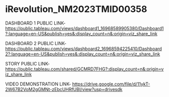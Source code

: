# iRevolution_NM2023TMID00358

DASHBOARD 1 PUBLIC LINK- https://public.tableau.com/views/dashboard1_16968589905380/Dashboard1?:language=en-US&publish=yes&:display_count=n&:origin=viz_share_link

DASHBOARD 2 PUBLIC LINK- https://public.tableau.com/views/dashboard2_16968594225410/Dashboard2?:language=en-US&publish=yes&:display_count=n&:origin=viz_share_link

STORY PUBLIC LINK- https://public.tableau.com/shared/GCMRD7FHG?:display_count=n&:origin=viz_share_link

VIDEO DEMONSTRATION LINK- https://drive.google.com/file/d/11ykT-2W67B2VoM2gGMNt-zEbcUHRfUBI/view?usp=drivesdk
